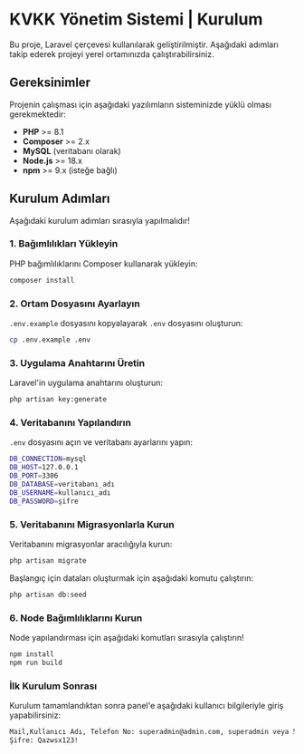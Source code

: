 
# KVKK Yönetim Sistemi | Kurulum

Bu proje, Laravel çerçevesi kullanılarak geliştirilmiştir. Aşağıdaki adımları takip ederek projeyi yerel ortamınızda çalıştırabilirsiniz.

## Gereksinimler

Projenin çalışması için aşağıdaki yazılımların sisteminizde yüklü olması gerekmektedir:

- **PHP** >= 8.1
- **Composer** >= 2.x
- **MySQL** (veritabanı olarak)
- **Node.js** >= 18.x
- **npm** >= 9.x (isteğe bağlı)

## Kurulum Adımları

Aşağıdaki kurulum adımları sırasıyla yapılmalıdır!

### 1. Bağımlılıkları Yükleyin

PHP bağımlılıklarını Composer kullanarak yükleyin:

```bash
composer install
```

### 2. Ortam Dosyasını Ayarlayın

`.env.example` dosyasını kopyalayarak `.env` dosyasını oluşturun:

```bash
cp .env.example .env
```

### 3. Uygulama Anahtarını Üretin

Laravel'in uygulama anahtarını oluşturun:

```bash
php artisan key:generate
```

### 4. Veritabanını Yapılandırın

`.env` dosyasını açın ve veritabanı ayarlarını yapın:

```bash
DB_CONNECTION=mysql
DB_HOST=127.0.0.1
DB_PORT=3306
DB_DATABASE=veritabanı_adı
DB_USERNAME=kullanıcı_adı
DB_PASSWORD=şifre
```

### 5. Veritabanını Migrasyonlarla Kurun

Veritabanını migrasyonlar aracılığıyla kurun:

```bash
php artisan migrate
```
Başlangıç için dataları oluşturmak için aşağıdaki komutu çalıştırın:

```bash
php artisan db:seed
```

### 6. Node Bağımlılıklarını Kurun
Node yapılandırması için aşağıdaki komutları sırasıyla çalıştırın!
```bash
npm install
npm run build
```

### İlk Kurulum Sonrası
Kurulum tamamlandıktan sonra panel'e aşağıdaki kullanıcı bilgileriyle giriş yapabilirsiniz:
```bash
Mail,Kullanıcı Adı, Telefon No: superadmin@admin.com, superadmin veya 5998887766
Şifre: Qazwsx123!
```